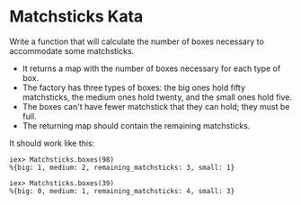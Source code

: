 # Matchsticks Kata

Write a function that will calculate the number of boxes necessary to accommodate some matchsticks.

* It returns a map with the number of boxes necessary for each type of box.
* The factory has three types of boxes: the big ones hold fifty matchsticks, the medium ones hold twenty, and the small ones hold five.
* The boxes can't have fewer matchstick that they can hold; they must be full.
* The returning map should contain the remaining matchsticks.

It should work like this:

```
iex> Matchsticks.boxes(98)
%{big: 1, medium: 2, remaining_matchsticks: 3, small: 1}

iex> Matchsticks.boxes(39)
%{big: 0, medium: 1, remaining_matchsticks: 4, small: 3}
```

